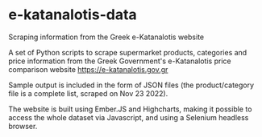# e-katanalotis-data
Scraping information from the Greek e-Katanalotis website

A set of Python scripts to scrape supermarket products, categories and price information from the Greek Government's e-Katanalotis price comparison website https://e-katanalotis.gov.gr

Sample output is included in the form of JSON files (the product/category file is a complete list, scraped on Nov 23 2022).

The website is built using Ember.JS and Highcharts, making it possible to access the whole dataset via Javascript, and using a Selenium headless browser.
